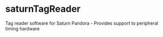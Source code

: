 # saturnTagReader
Tag reader software for Saturn Pandora - Provides support to peripheral timing hardware 
